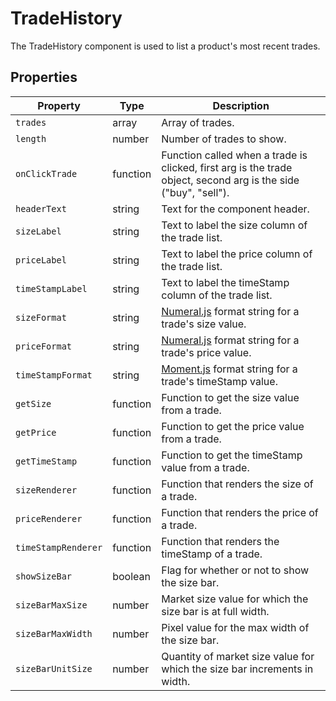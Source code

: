 # TradeHistory
The TradeHistory component is used to list a product's most recent trades.

## Properties
| Property | Type | Description |
| --- | --- | --- |
| `trades` | array | Array of trades. |
| `length` | number | Number of trades to show. |
| `onClickTrade` | function | Function called when a trade is clicked, first arg is the trade object, second arg is the side ("buy", "sell"). |
| `headerText` | string | Text for the component header. |
| `sizeLabel` | string | Text to label the size column of the trade list. |
| `priceLabel` | string | Text to label the price column of the trade list. |
| `timeStampLabel` | string | Text to label the timeStamp column of the trade list. |
| `sizeFormat` | string | [Numeral.js](http://numeraljs.com/#format) format string for a trade's size value. |
| `priceFormat` | string | [Numeral.js](http://numeraljs.com/#format) format string for a trade's price value. |
| `timeStampFormat` | string | [Moment.js](https://momentjs.com/docs/#/displaying/format/) format string for a trade's timeStamp value. |
| `getSize` | function | Function to get the size value from a trade. |
| `getPrice` | function | Function to get the price value from a trade. |
| `getTimeStamp` | function | Function to get the timeStamp value from a trade. |
| `sizeRenderer` | function | Function that renders the size of a trade. |
| `priceRenderer` | function | Function that renders the price of a trade. |
| `timeStampRenderer` | function | Function that renders the timeStamp of a trade. |
| `showSizeBar` | boolean | Flag for whether or not to show the size bar. |
| `sizeBarMaxSize` | number | Market size value for which the size bar is at full width. |
| `sizeBarMaxWidth` | number | Pixel value for the max width of the size bar. |
| `sizeBarUnitSize` | number | Quantity of market size value for which the size bar increments in width. |
